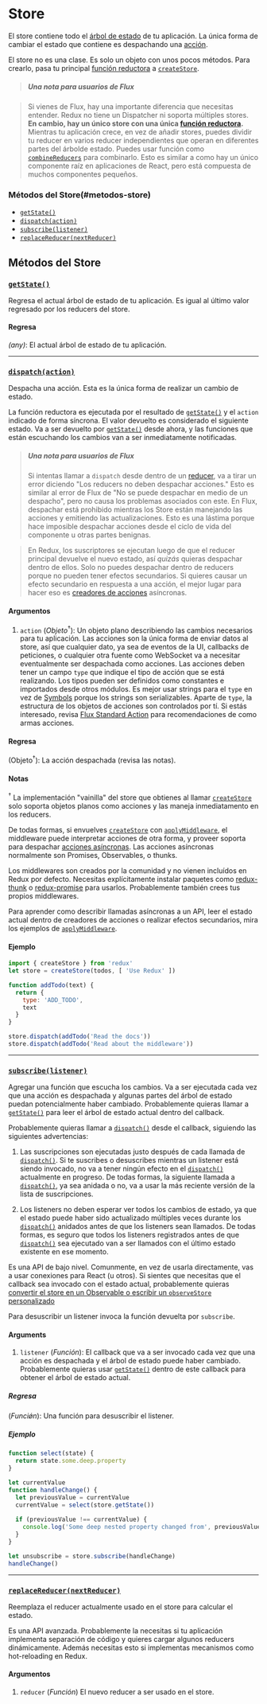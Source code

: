 # Store

El store contiene todo el [árbol de estado](../glosario.md#estado) de tu aplicación.
La única forma de cambiar el estado que contiene es despachando una [acción](../glosario.md#acción).

El store no es una clase. Es solo un objeto con unos pocos métodos.
Para crearlo, pasa tu principal [función reductora](../glosario.md#reducer) a [`createStore`](./create-store.md).

>##### Una nota para usuarios de Flux

> Si vienes de Flux, hay una importante diferencia que necesitas entender.
Redux no tiene un Dispatcher ni soporta múltiples stores. **En cambio, hay un único store con una única [función reductora](../glosario.md#reducer).** Mientras tu aplicación crece, en vez de añadir stores, puedes dividir tu reducer en varios reducer independientes que operan en diferentes partes del árbolde estado. Puedes usar función como [`combineReducers`](./combine-reducers.md) para combinarlo. Esto es similar a como hay un único componente raíz en aplicaciones de React, pero está compuesta de muchos componentes pequeños.

### Métodos del Store(#metodos-store)

- [`getState()`](#getState)
- [`dispatch(action)`](#dispatch)
- [`subscribe(listener)`](#subscribe)
- [`replaceReducer(nextReducer)`](#replaceReducer)

## Métodos del Store

### <a id='getState'></a>[`getState()`](#getState)

Regresa el actual árbol de estado de tu aplicación.
Es igual al último valor regresado por los reducers del store.

#### Regresa

*(any)*: El actual árbol de estado de tu aplicación.

---

### <a id='dispatch'></a>[`dispatch(action)`](#dispatch)

Despacha una acción. Esta es la única forma de realizar un cambio de estado.

La función reductora es ejecutada por el resultado de [`getState()`](#getState) y el `action` indicado de forma síncrona. El valor devuelto es considerado el siguiente estado. Va a ser devuelto por [`getState()`](#getState) desde ahora, y las funciones que están escuchando los cambios van a ser inmediatamente notificadas.

>##### Una nota para usuarios de Flux
>Si intentas llamar a `dispatch` desde dentro de un [reducer](../glosario.md#reducer), va a tirar un error diciendo "Los reducers no deben despachar acciones." Esto es similar al error de Flux de "No se puede despachar en medio de un despacho", pero no causa los problemas asociados con este. En Flux, despachar está prohibido mientras los Store están manejando las acciones y emitiendo las actualizaciones. Esto es una lástima porque hace imposible despachar acciones desde el ciclo de vida del componente u otras partes benignas.

>En Redux, los suscriptores se ejecutan luego de que el reducer principal devuelve el nuevo estado, así *quizás* quieras despachar dentro de ellos. Solo no puedes despachar dentro de reducers porque no pueden tener efectos secundarios. Si quieres causar un efecto secundario en respuesta a una acción, el mejor lugar para hacer eso es [creadores de acciones](../glosario.md#creador-de-acciones) asíncronas.

#### Argumentos

1. `action` (*Objeto*<sup>†</sup>): Un objeto plano describiendo las cambios necesarios para tu aplicación. Las acciones son la única forma de enviar datos al store, así que cualquier dato, ya sea de eventos de la UI, callbacks de peticiones, o cualquier otra fuente como WebSocket va a necesitar eventualmente ser despachada como acciones. Las acciones deben tener un campo `type` que indique el tipo de acción que se está realizando. Los tipos pueden ser definidos como constantes e importados desde otros módulos. Es mejor usar strings para el `type` en vez de [Symbols](https://developer.mozilla.org/es/docs/Web/JavaScript/Referencia/Objetos_globales/Symbol) porque los strings son serializables. Aparte de `type`, la estructura de los objetos de acciones son controlados por tí. Si estás interesado, revisa [Flux Standard Action](https://github.com/acdlite/flux-standard-action) para recomendaciones de como armas acciones.

#### Regresa

(Objeto<sup>†</sup>): La acción despachada (revisa las notas).

#### Notas

<sup>†</sup> La implementación "vainilla" del store que obtienes al llamar [`createStore`](./createStore.md) solo soporta objetos planos como acciones y las maneja inmediatamento en los reducers.

De todas formas, si envuelves [`createStore`](./create-store.md) con [`applyMiddleware`](./apply-middleware.md), el middleware puede interpretar acciones de otra forma, y proveer soporta para despachar [acciones asíncronas](../glosario.md#acción-asíncrona). Las acciones asíncronas normalmente son Promises, Observables, o thunks.

Los middlewares son creados por la comunidad y no vienen incluídos en Redux por defecto. Necesitas explícitamente instalar paquetes como [redux-thunk](https://github.com/gaearon/redux-thunk) o [redux-promise](https://github.com/acdlite/redux-promise) para usarlos. Probablemente también crees tus propios middlewares.

Para aprender como describir llamadas asíncronas a un API, leer el estado actual dentro de creadores de acciones o realizar efectos secundarios, mira los ejemplos de [`applyMiddleware`](./applyMiddleware.md).

#### Ejemplo

```js
import { createStore } from 'redux'
let store = createStore(todos, [ 'Use Redux' ])

function addTodo(text) {
  return {
    type: 'ADD_TODO',
    text
  }
}

store.dispatch(addTodo('Read the docs'))
store.dispatch(addTodo('Read about the middleware'))
```

---

### <a id='subscribe'></a>[`subscribe(listener)`](#subscribe)

Agregar una función que escucha los cambios. Va a ser ejecutada cada vez que una acción es despachada y algunas partes del árbol de estado puedan potencialmente haber cambiado. Probablemente quieras llamar a [`getState()`](#getState) para leer el árbol de estado actual dentro del callback.

Probablemente quieras llamar a [`dispatch()`](#dispatch) desde el callback, siguiendo las siguientes advertencias:

1. Las suscripciones son ejecutadas justo después de cada llamada de [`dispatch()`](#dispatch). Si te suscribes o desuscribes mientras un listener está siendo invocado, no va a tener ningún efecto en el [`dispatch()`](#dispatch) actualmente en progreso. De todas formas, la siguiente llamada a [`dispatch()`](#dispatch), ya sea anidada o no, va a usar la más reciente versión de la lista de suscripciones.

2. Los listeners no deben esperar ver todos los cambios de estado, ya que el estado puede haber sido actualizado múltiples veces durante los [`dispatch()`](#dispatch) anidados antes de que los listeners sean llamados. De todas formas, es seguro que todos los listeners registrados antes de que [`dispatch()`](#dispatch) sea ejecutado van a ser llamados con el último estado existente en ese momento.

Es una API de bajo nivel. Comunmente, en vez de usarla directamente, vas a usar conexiones para React (u otros). Si sientes que necesitas que el callback sea invocado con el estado actual, probablemente quieras [convertir el store en un Observable o escribir un `observeStore` personalizado](https://github.com/reactjs/redux/issues/303#issuecomment-125184409)

Para desuscribir un listener invoca la función devuelta por `subscribe`.

#### Arguments

1. `listener` (*Función*): El callback que va a ser invocado cada vez que una acción es despachada y el árbol de estado puede haber cambiado. Probablemente quieras usar [`getState()`](#getState) dentro de este callback para obtener el árbol de estado actual. 

##### Regresa

(*Funciǿn*): Una función para desuscribir el listener.

##### Ejemplo

```js
function select(state) {
  return state.some.deep.property
}

let currentValue
function handleChange() {
  let previousValue = currentValue
  currentValue = select(store.getState())
  
  if (previousValue !== currentValue) {
    console.log('Some deep nested property changed from', previousValue, 'to', currentValue)
  }
}

let unsubscribe = store.subscribe(handleChange)
handleChange()
```

---

### <a id='replaceReducer'></a>[`replaceReducer(nextReducer)`](#replaceReducer)

Reemplaza el reducer actualmente usado en el store para calcular el estado.

Es una API avanzada. Probablemente la necesitas si tu aplicación implementa separación de código y quieres cargar algunos reducers dinámicamente. Además necesitas esto si implementas mecanismos como hot-reloading en Redux.

#### Argumentos

1. `reducer` (*Función*) El nuevo reducer a ser usado en el store.
